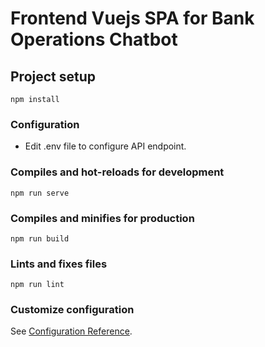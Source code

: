 # Frontend Vuejs SPA for Bank Operations Chatbot

## Project setup
```
npm install
```
### Configuration
- Edit .env file to configure API endpoint.

### Compiles and hot-reloads for development
```
npm run serve
```

### Compiles and minifies for production
```
npm run build
```

### Lints and fixes files
```
npm run lint
```

### Customize configuration
See [Configuration Reference](https://cli.vuejs.org/config/).

